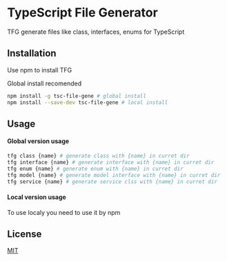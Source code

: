 # TypeScript File Generator

TFG generate files like class, interfaces, enums for TypeScript

## Installation

Use npm to install TFG

Global install recomended

```bash
npm install -g tsc-file-gene # global install
npm install --save-dev tsc-file-gene # local install
```

## Usage
#### Global version usage

```bash
tfg class {name} # generate class with {name} in curret dir
tfg interface {name} # generate interface with {name} in curret dir
tfg enum {name} # generate enum with {name} in curret dir
tfg model {name} # generate model interface with {name} in curret dir
tfg service {name} # generate service clss with {name} in curret dir
```
#### Local version usage
To use localy you need to use it by npm

## License
[MIT](https://choosealicense.com/licenses/mit/)